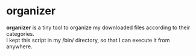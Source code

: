 # organizer  
**organizer** is a tiny tool to organize my downloaded files according to their categories.  
I kept this script in my /bin/ directory, so that I can execute it from anywhere.

